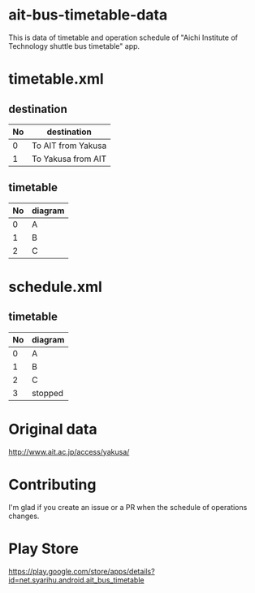 # ait-bus-timetable-data
This is data of timetable and operation schedule of "Aichi Institute of Technology shuttle bus timetable" app.

# timetable.xml
## destination
|No|destination|
|---|---|
|0|To AIT from Yakusa|
|1|To Yakusa from AIT|

## timetable
|No|diagram|
|---|---|
|0|A|
|1|B|
|2|C|


# schedule.xml
## timetable
|No|diagram|
|---|---|
|0|A|
|1|B|
|2|C|
|3|stopped|

# Original data
http://www.ait.ac.jp/access/yakusa/

# Contributing
I'm glad if you create an issue or a PR when the schedule of operations changes.

# Play Store
https://play.google.com/store/apps/details?id=net.syarihu.android.ait_bus_timetable
